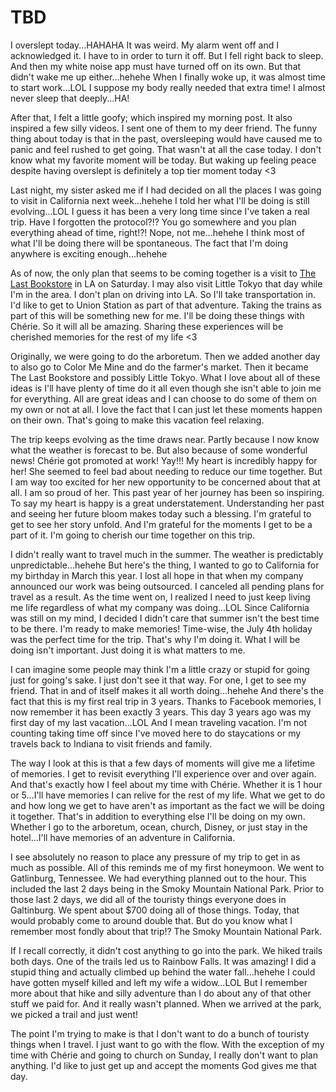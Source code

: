# TBD

I overslept today...HAHAHA It was weird. My alarm went off and I acknowledged it. I have to in order to turn it off. But I fell right back to sleep. And then my white noise app must have turned off on its own. But that didn't wake me up either...hehehe When I finally woke up, it was almost time to start work...LOL I suppose my body really needed that extra time! I almost never sleep that deeply...HA!

After that, I felt a little goofy; which inspired my morning post. It also inspired a few silly videos. I sent one of them to my deer friend. The funny thing about today is that in the past, oversleeping would have caused me to panic and feel rushed to get going. That wasn't at all the case today. I don't know what my favorite moment will be today. But waking up feeling peace despite having overslept is definitely a top tier moment today <3

Last night, my sister asked me if I had decided on all the places I was going to visit in California next week...hehehe I told her what I'll be doing is still evolving...LOL I guess it has been a very long time since I've taken a real trip. Have I forgotten the protocol?!? You go somewhere and you plan everything ahead of time, right!?! Nope, not me...hehehe I think most of what I'll be doing there will be spontaneous. The fact that I'm doing anywhere is exciting enough...hehehe

As of now, the only plan that seems to be coming together is a visit to [The Last Bookstore](https://www.lastbookstorela.com) in LA on Saturday. I may also visit Little Tokyo that day while I'm in the area. I don't plan on driving into LA. So I'll take transportation in. I'd like to get to Union Station as part of that adventure. Taking the trains as part of this will be something new for me. I'll be doing these things with Chérie. So it will all be amazing. Sharing these experiences will be cherished memories for the rest of my life <3

Originally, we were going to do the arboretum. Then we added another day to also go to Color Me Mine and do the farmer's market. Then it became The Last Bookstore and possibly Little Tokyo. What I love about all of these ideas is I'll have plenty of time do it all even though she isn't able to join me for everything. All are great ideas and I can choose to do some of them on my own or not at all. I love the fact that I can just let these moments happen on their own. That's going to make this vacation feel relaxing.

The trip keeps evolving as the time draws near. Partly because I now know what the weather is forecast to be. But also because of some wonderful news! Chérie got promoted at work! Yay!!! My heart is incredibly happy for her! She seemed to feel bad about needing to reduce our time together. But I am way too excited for her new opportunity to be concerned about that at all. I am so proud of her. This past year of her journey has been so inspiring. To say my heart is happy is a great understatement. Understanding her past and seeing her future bloom makes today such a blessing. I'm grateful to get to see her story unfold. And I'm grateful for the moments I get to be a part of it. I'm going to cherish our time together on this trip.

I didn't really want to travel much in the summer. The weather is predictably unpredictable...hehehe But here's the thing, I wanted to go to California for my birthday in March this year. I lost all hope in that when my company announced our work was being outsourced. I canceled all pending plans for travel as a result. As the time went on, I realized I need to just keep living me life regardless of what my company was doing...LOL Since California was still on my mind, I decided I didn't care that summer isn't the best time to be there. I'm ready to make memories! Time-wise, the July 4th holiday was the perfect time for the trip. That's why I'm doing it. What I will be doing isn't important. Just doing it is what matters to me.

I can imagine some people may think I'm a little crazy or stupid for going just for going's sake. I just don't see it that way. For one, I get to see my friend. That in and of itself makes it all worth doing...hehehe And there's the fact that this is my first real trip in 3 years. Thanks to Facebook memories, I now remember it has been exactly 3 years. This day 3 years ago was my first day of my last vacation...LOL And I mean traveling vacation. I'm not counting taking time off since I've moved here to do staycations or my travels back to Indiana to visit friends and family.

The way I look at this is that a few days of moments will give me a lifetime of memories. I get to revisit everything I'll experience over and over again. And that's exactly how I feel about my time with Chérie. Whether it is 1 hour or 5...I'll have memories I can relive for the rest of my life. What we get to do and how long we get to have aren't as important as the fact we will be doing it together. That's in addition to everything else I'll be doing on my own. Whether I go to the arboretum, ocean, church, Disney, or just stay in the hotel...I'll have memories of an adventure in California.

I see absolutely no reason to place any pressure of my trip to get in as much as possible. All of this reminds me of my first honeymoon. We went to Gatlinburg, Tennessee. We had everything planned out to the hour. This included the last 2 days being in the Smoky Mountain National Park. Prior to those last 2 days, we did all of the touristy things everyone does in Galtinburg. We spent about $700 doing all of those things. Today, that would probably come to around double that. But do you know what I remember most fondly about that trip!? The Smoky Mountain National Park.

If I recall correctly, it didn't cost anything to go into the park. We hiked trails both days. One of the trails led us to Rainbow Falls. It was amazing! I did a stupid thing and actually climbed up behind the water fall...hehehe I could have gotten myself killed and left my wife a widow...LOL But I remember more about that hike and silly adventure than I do about any of that other stuff we paid for. And it really wasn't planned. When we arrived at the park, we picked a trail and just went!

The point I'm trying to make is that I don't want to do a bunch of touristy things when I travel. I just want to go with the flow. With the exception of my time with Chérie and going to church on Sunday, I really don't want to plan anything. I'd like to just get up and accept the moments God gives me that day.